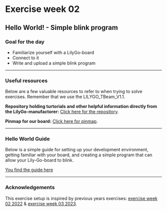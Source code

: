 # Exercise week 02
## Hello World! - Simple blink program

### Goal for the day

  * Familiarize yourself with a LilyGo-board
  * Connect to it
  * Write and upload a simple blink program

---

### Useful resources

Below are a few valuable resources to refer to when trying to solve exercises.
Remember that we use the LILYGO_TBeam_V1.1.

**Repository holding turtorials and other helpful information directly from the LilyGo-manufactorer:** [Click here for the repository](https://github.com/Xinyuan-LilyGO/LilyGo-LoRa-Series?tab=readme-ov-file).

**Pinmap for our board:** [Click here for pinmap](https://github.com/Xinyuan-LilyGO/LilyGo-LoRa-Series/blob/master/assets/image/t-beam_v1.1_pinmap.jpg).

---

### Hello World Guide
Below is a simple guide for setting up your development environment, getting familiar with your board, and creating a simple program that can allow your Lily-Go-board to blink.

[You find the guide here](https://github.com/ITU-DASYALab/IoT_course/blob/main/guides/lilyGo_hello_world.md)

---

### Acknowledgements

This exercise setup is inspired by previous years exercises: [exercise week 02 2022](https://github.com/ITU-DASYALab/IoT_course/blob/main/exercises/exercise-02-embedded_board.md) & [exercise week 03 2023](https://github.com/FlapKap/IoT-CO2-sensor-exercise).